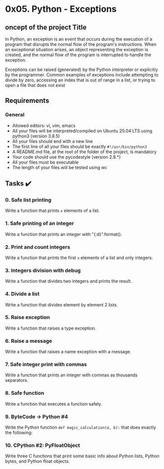 # 0x05. Python - Exceptions

## oncept of the project Title
In Python, an exception is an event that occurs during the execution of a program that disrupts the normal flow of the program's instructions. When an exceptional situation arises, an object representing the exception is created, and the normal flow of the program is interrupted to handle the exception.

Exceptions can be raised (generated) by the Python interpreter or explicitly by the programmer. Common examples of exceptions include attempting to divide by zero, accessing an index that is out of range in a list, or trying to open a file that does not exist

## Requirements

### General
- Allowed editors: vi, vim, emacs
- All your files will be interpreted/compiled on Ubuntu 20.04 LTS using python3 (version 3.8.5)
- All your files should end with a new line
- The first line of all your files should be exactly `#!/usr/bin/python3`
- A README.md file, at the root of the folder of the project, is mandatory
- Your code should use the pycodestyle (version 2.8.*)
- All your files must be executable
- The length of your files will be tested using wc

## Tasks :heavy_check_mark:

### 0. Safe list printing
Write a function that prints `x` elements of a list.

### 1. Safe printing of an integer
Write a function that prints an integer with "{:d}".format().

### 2. Print and count integers
Write a function that prints the first `x` elements of a list and only integers.

### 3. Integers division with debug
Write a function that divides two integers and prints the result.

### 4. Divide a list
Write a function that divides element by element 2 lists.

### 5. Raise exception
Write a function that raises a type exception.

### 6. Raise a message
Write a function that raises a name exception with a message.

### 7. Safe integer print with commas
Write a function that prints an integer with commas as thousands separators.

### 8. Safe function
Write a function that executes a function safely.

### 9. ByteCode -> Python #4
Write the Python function `def magic_calculation(a, b):` that does exactly the following:

### 10. CPython #2: PyFloatObject
Write three C functions that print some basic info about Python lists, Python bytes, and Python float objects.

